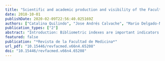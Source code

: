```yaml
---
title: "Scientific and academic production and visibility of the Faculty of Health Sciences of Universidad del Cauca"
date: 2018-10-01
publishDate: 2020-02-09T22:56:40.025169Z
authors: ["Catalina Quilindo", "Jose Andrés Calvache", "Mario Delgado-Noguera"]
publication_types: ["2"]
abstract: "Introduction: Bibliometric indexes are important indicators of the quality of the country’s medical programs. There are few studies of this kind at the Universidad del Cauca.  Objective: To evaluate the scientific-academic activity of the Faculty of Health Sciences (FHS) of the Universidad del Cauca based on bibliometric production indicators of the authors, visibility and impact during the period 2010-2016.  Materials and methods: Descriptive, cross-sectional, bibliometric research. Different categories of the academic production of the FHS were identified (citation by authors, language of publication, areas of health sciences), and the main journals where the authors published. In addition, the metric indicators of the journals and citation indexes of the authors were determined, as well as their enrollment in research groups and the most cited publications according to SCOPUS.  Results: 183 articles were found. The main language of publication was Spanish and mainly in the clinical-surgical area. 60% of the articles of the main authors have some international collaboration. The Revista de la Facultad de Ciencias de la Salud of Universidad del Cauca had the largest number of articles published by authors of the same faculty during the period under study.  Conclusion: The scientific and academic production and visibility of the FHS of the Universidad del Cauca is low. The findings reveal the need for greater institutional support for research, and the creation and support of research groups and incubators. Therefore, this work seeks to encourage greater visibility of the FHS in the national and international scientific field."
featured: false
publication: "*Revista de la Facultad de Medicina*"
url_pdf: "10.15446/revfacmed.v66n4.65208"
doi: "10.15446/revfacmed.v66n4.65208"
---
```


